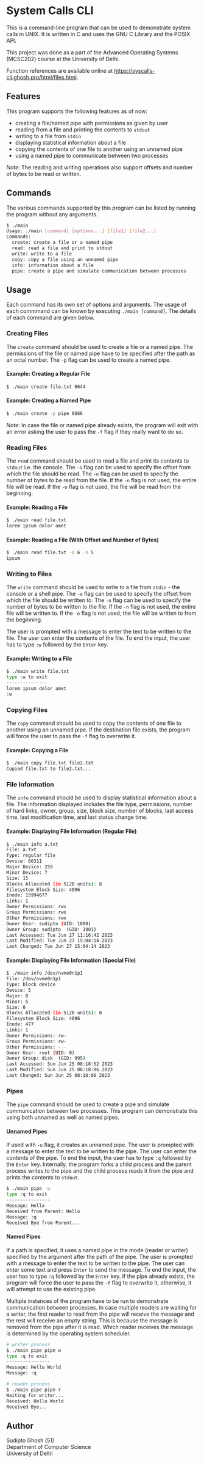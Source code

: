 # System Calls CLI

This is a command-line program that can be used to demonstrate system calls in UNIX. It is written in C and uses the GNU C Library and the POSIX API.

This project was done as a part of the Advanced Operating Systems (MCSC202) course at the University of Delhi.

Function references are available online at <https://syscalls-cli.ghosh.pro/html/files.html>.

## Features

This program supports the following features as of now:

- creating a file/named pipe with permissions as given by user
- reading from a file and printing the contents to `stdout`
- writing to a file from `stdin`
- displaying statistical information about a file
- copying the contents of one file to another using an unnamed pipe
- using a named pipe to communicate between two processes

_Note_: The reading and writing operations also support offsets and number of bytes to be read or written.

## Commands

The various commands supported by this program can be listed by running the program without any arguments.

```bash
$ ./main
Usage: ./main [command] [options...] [file1] [file2...]
Commands:
  create: create a file or a named pipe
  read: read a file and print to stdout
  write: write to a file
  copy: copy a file using an unnamed pipe
  info: information about a file
  pipe: create a pipe and simulate communication between processes

```

## Usage

Each command has its own set of options and arguments. The usage of each commmand can be known by executing `./main [command]`. The details of each command are given below.

### Creating Files

The `create` command should be used to create a file or a named pipe. The permissions of the file or named pipe have to be specified after the path as an octal number. The `-p` flag can be used to create a named pipe.

#### Example: Creating a Regular File

```bash
$ ./main create file.txt 0644
```

#### Example: Creating a Named Pipe

```bash
$ ./main create -p pipe 0666
```

_Note_: In case the file or named pipe already exists, the program will exit with an error asking the user to pass the `-f` flag if they really want to do so.

### Reading Files

The `read` command should be used to read a file and print its contents to `stdout` i.e. the console. The `-o` flag can be used to specify the offset from which the file should be read. The `-n` flag can be used to specify the number of bytes to be read from the file. If the `-n` flag is not used, the entire file will be read. If the `-o` flag is not used, the file will be read from the beginning.

#### Example: Reading a File

```bash
$ ./main read file.txt
lorem ipsum dolor amet
```

#### Example: Reading a File (With Offset and Number of Bytes)

```bash
$ ./main read file.txt -o 6 -n 5
ipsum
```

### Writing to Files

The `write` command should be used to write to a file from `stdin` - the console or a shell pipe. The `-o` flag can be used to specify the offset from which the file should be written to. The `-n` flag can be used to specify the number of bytes to be written to the file. If the `-n` flag is not used, the entire file will be written to. If the `-o` flag is not used, the file will be written to from the beginning.

The user is prompted with a message to enter the text to be written to the file. The user can enter the contents of the file. To end the input, the user has to type `:w` followed by the `Enter` key.

#### Example: Writing to a File

```bash
$ ./main write file.txt
type :w to exit
---------------
lorem ipsum dolor amet
:w
```

### Copying Files

The `copy` command should be used to copy the contents of one file to another using an unnamed pipe. If the destination file exists, the program will force the user to pass the `-f` flag to overwrite it.

#### Example: Copying a File

```bash
$ ./main copy file.txt file2.txt
Copied file.txt to file2.txt...
```

### File Information

The `info` command should be used to display statistical information about a file. The information displayed includes the file type, permissions, number of hard links, owner, group, size, block size, number of blocks, last access time, last modification time, and last status change time.

#### Example: Displaying File Information (Regular File)

```bash
$ ./main info a.txt
File: a.txt
Type: regular file
Device: 66311
Major Device: 259
Minor Device: 7
Size: 15
Blocks Allocated (in 512B units): 8
Filesystem Block Size: 4096
Inode: 15994677
Links: 1
Owner Permissions: rwx
Group Permissions: rwx
Other Permissions: rwx
Owner User: sudipto (UID: 1000)
Owner Group: sudipto  (GID: 1001)
Last Accessed: Tue Jun 27 11:16:42 2023
Last Modified: Tue Jun 27 15:04:14 2023
Last Changed: Tue Jun 27 15:04:14 2023
```

#### Example: Displaying File Information (Special File)

```bash
$ ./main info /dev/nvme0n1p1
File: /dev/nvme0n1p1
Type: block device
Device: 5
Major: 0
Minor: 5
Size: 0
Blocks Allocated (in 512B units): 0
Filesystem Block Size: 4096
Inode: 477
Links: 1
Owner Permissions: rw-
Group Permissions: rw-
Other Permissions: ---
Owner User: root (UID: 0)
Owner Group: disk  (GID: 995)
Last Accessed: Sun Jun 25 08:18:52 2023
Last Modified: Sun Jun 25 08:18:06 2023
Last Changed: Sun Jun 25 08:18:06 2023
```

### Pipes

The `pipe` command should be used to create a pipe and simulate communication between two processes. This program can demonstrate this using both unnamed as well as named pipes.

#### Unnamed Pipes

If used with `-u` flag, it creates an unnamed pipe. The user is prompted with a message to enter the text to be written to the pipe. The user can enter the contents of the pipe. To end the input, the user has to type `:q` followed by the `Enter` key. Internally, the program forks a child process and the parent process writes to the pipe and the child process reads it from the pipe and prints the contents to `stdout`.

```bash
$ ./main pipe -u
type :q to exit
----------------
Message: Hello
Received from Parent: Hello
Message: :q
Received Bye from Parent...
```

#### Named Pipes

If a path is specified, it uses a named pipe in the mode (reader or writer) specified by the argument after the path of the pipe. The user is prompted with a message to enter the text to be written to the pipe. The user can enter some text and press `Enter` to send the message. To end the input, the user has to type `:q` followed by the `Enter` key. If the pipe already exists, the program will force the user to pass the `-f` flag to overwrite it, otherwise, it will attempt to use the existing pipe.

Multiple instances of the program have to be run to demonstrate communication between processes. In case multiple readers are waiting for a writer, the first reader to read from the pipe will receive the message and the rest will receive an empty string. This is because the message is removed from the pipe after it is read. Which reader receives the message is determined by the operating system scheduler.

```bash
# writer process
$ ./main pipe pipe w        
type :q to exit
----------------
Message: Hello World
Message: :q 

# reader process
$ ./main pipe pipe r
Waiting for writer...
Received: Hello World
Received Bye...
```

## Author

Sudipto Ghosh (51)<br />
Department of Computer Science<br />
University of Delhi
